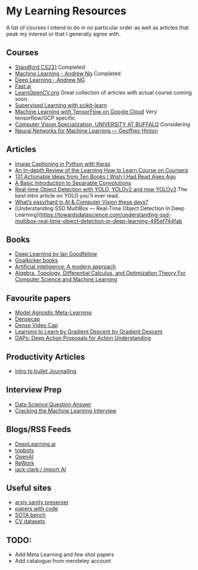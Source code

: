 # My Learning Resources

A list of courses I intend to do in no particular order as well as articles that peak my interest or that I generally agree with.

## Courses
- [Standford CS231](http://cs231n.stanford.edu/) Completed
- [Machine Learning - Andrew Ng](https://www.coursera.org/learn/machine-learning?) Completed
- [Deep Learning - Andrew NG](https://www.coursera.org/specializations/deep-learning?)
- [Fast.ai](https://Fast.ai) 
- [LearnOpenCV.org](https://www.learnopencv.com/) Great collection of articles with actual course coming soon.
- [Supervised Learning with scikit-learn](https://www.datacamp.com/courses/supervised-learning-with-scikit-learn)
- [Machine Learning with TensorFlow on Google Cloud](https://www.coursera.org/specializations/machine-learning-tensorflow-gcp) Very tensorflow/GCP specific
- [Computer Vision Specialization, UNIVERSITY AT BUFFALO](https://www.coursera.org/specializations/computervision?action=enroll) Considering
- [Neural Networks for Machine Learning — Geoffrey Hinton](https://www.youtube.com/playlist?list=PLLssT5z_DsK_gyrQ_biidwvPYCRNGI3iv)

## Articles
- [Image Captioning in Python with Keras](https://medium.com/swlh/image-captioning-in-python-with-keras-870f976e0f18)
- [An In-depth Review of the Learning How to Learn Course on Coursera](https://towardsdatascience.com/the-ultimate-skill-learning-how-to-learn-9e2fabdc7f1e)
- [131 Actionable Ideas from Ten Books I Wish I Had Read Ages Ago](https://medium.com/the-mission/131-actionable-ideas-from-ten-books-i-wish-i-had-read-ages-ago-d751c17402de)
- [A Basic Introduction to Separable Convolutions](https://towardsdatascience.com/a-basic-introduction-to-separable-convolutions-b99ec3102728)
- [Real-time Object Detection with YOLO, YOLOv2 and now YOLOv3](https://medium.com/@jonathan_hui/real-time-object-detection-with-yolo-yolov2-28b1b93e2088) The best intro article on YOLO you'll ever read.
- [What’s easy/hard in AI & Computer Vision these days?](https://medium.com/@CharlesOllion/whats-easy-hard-in-ai-computer-vision-these-days-e7679b9f7db7)
- [Understanding SSD MultiBox — Real-Time Object Detection In Deep Learning](https://towardsdatascience.com/understanding-ssd-multibox-real-time-object-detection-in-deep-learning-495ef744fab

## Books
- [Deep Learning by Ian Goodfellow](http://www.deeplearningbook.org/)
- [Goalkicker books](https://books.goalkicker.com/)
- [Artificial inteligence: A modern approach](https://www.amazon.com/Artificial-Intelligence-Modern-Approach-3rd/dp/0136042597)
- [Algebra, Topology, Differential Calculus, and
Optimization Theory
For Computer Science and Machine Learning](https://www.cis.upenn.edu/~jean/math-deep.pdf)

## Favourite papers
- [Model Agnostic Meta-Learning](https://arxiv.org/pdf/1703.03400v3.pdf)
- [Densecap](https://cs.stanford.edu/people/karpathy/densecap/)
- [Dense Video Cap](https://cs.stanford.edu/people/ranjaykrishna/densevid/)
- [Learning to Learn by Gradient Descent by Gradient Descent](https://arxiv.org/abs/1606.04474)
- [DAPs: Deep Action Proposals for Action Understanding](https://repository.kaust.edu.sa/bitstream/handle/10754/604944/DAPs%20Deep%20Action%20Proposals%20for%20Action%20Understanding.pdf?sequence=4&isAllowed=y)

## Productivity Articles
- [Intro to bullet Journalling](https://medium.com/@melodywilding/bullet-journaling-for-beginners-and-impatient-unartistic-people-like-me-6efd7ee97f0e)

## Interview Prep
- [Data Science Question Answer](https://github.com/ShuaiW/data-science-question-answer)
- [Cracking the Machine Learning Interview](https://medium.com/subhrajit-roy/cracking-the-machine-learning-interview-1d8c5bb752d8)

## Blogs/RSS Feeds
- [DeepLearning.ai](https://www.deeplearning.ai/blog/category/community/)
- [topbots](https://www.topbots.com/)
- [OpenAI](https://openai.com/blog/)
- [ReWork](https://blog.re-work.co/)
- [jack clark / import AI](https://jack-clark.net/)

## Useful sites
- [arxiv sanity preserver](http://www.arxiv-sanity.com/)
- [papers with code](https://paperswithcode.com/)
- [SOTA bench](https://sotabench.com/)
- [CV datasets](http://homepages.inf.ed.ac.uk/rbf/CVonline/Imagedbase.htm)

## TODO:
- Add Meta Learning and few shot papers
- Add catalogue from mendeley account 
